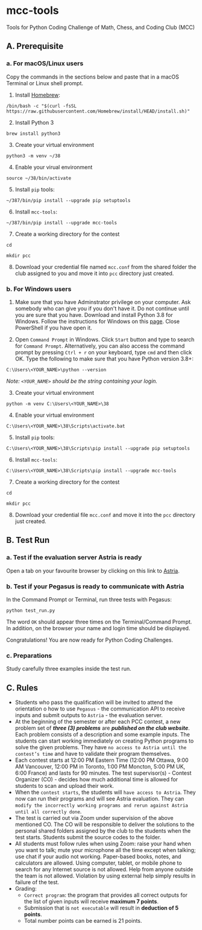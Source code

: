 # mcc-tools
Tools for Python Coding Challenge of Math, Chess, and Coding Club (MCC)

## A. Prerequisite

### a. For macOS/Linux users

Copy the commands in the sections below and paste that in a macOS Terminal or Linux shell prompt.

1. Install [Homebrew](https://brew.sh):

  `/bin/bash -c "$(curl -fsSL https://raw.githubusercontent.com/Homebrew/install/HEAD/install.sh)"`

2. Install Python 3

  `brew install python3`

3. Create your virtual environment

  `python3 -m venv ~/38`


4. Enable your virual environment

  `source ~/38/bin/activate`

5. Install `pip` tools:

  `~/387/bin/pip install --upgrade pip setuptools`

6. Install `mcc-tools`:

  `~/387/bin/pip install --upgrade mcc-tools`

7. Create a working directory for the contest

  `cd`

  `mkdir pcc`

8. Download your credential file named `mcc.conf` from the shared folder the club assigned to you and move it into `pcc` directory just created.

### b. For Windows users

1. Make sure that you have Adminstrator privilege on your computer. Ask somebody who can give you if you don't have it. Do not continue until you are sure that you have. Download and install Python 3.8 for Windows. Follow the instructions for Windows on this [page](https://installpython3.com). Close PowerShell if you have open it.

2. Open `Command Prompt` in Windows. Click `Start` button and type to search for `Command Prompt`. Alternatively, you can also access the command prompt by pressing `Ctrl + r` on your keyboard, type `cmd` and then click OK. Type the following to make sure that you have Python version 3.8+:

  `C:\Users\<YOUR_NAME>\python --version`

  *Note: `<YOUR_NAME>` should be the string containing your login.*

3. Create your virtual environment

  `python -m venv C:\Users\<YOUR_NAME>\38`

4. Enable your virtual environment

  `C:\Users\<YOUR_NAME>\38\Scripts\activate.bat`

5. Install `pip` tools:

  `C:\Users\<YOUR_NAME>\38\Scripts\pip install --upgrade pip setuptools`

6. Install `mcc-tools`:

  `C:\Users\<YOUR_NAME>\38\Scripts\pip install --upgrade mcc-tools`

7. Create a working directory for the contest

  `cd`

  `mkdir pcc`

8. Download your credential file `mcc.conf` and move it into the `pcc` directory just created.

## B. Test Run

### a. Test if the evaluation server Astria is ready

  Open a tab on your favourite browser by clicking on this link to [Astria](http://206.47.13.10:8080).

### b. Test if your Pegasus is ready to communicate with Astria

In the Command Prompt or Terminal, run three tests with Pegasus:

  `python test_run.py`

The word `OK` should appear three times on the Terminal/Command Prompt.
In addition, on the browser your name and login time should be displayed.

Congratulations! You are now ready for Python Coding Challenges.

### c. Preparations

  Study carefully three examples inside the test run.

## C. Rules

  - Students who pass the qualification will be invited to attend the orientation o how to use `Pegasus` - the communication API to receive inputs and submit outputs to `Astria` - the evaluation server.
  - At the beginning of the semester or after each PCC contest, a new problem set of ***three (3) problems*** are ***published on the club website***. Each problem consists of a description and some example inputs. The students can start working immediately on creating Python programs to solve the given problems. They have `no access to Astria until the contest’s time` and have to validate their program themselves.
  - Each contest starts at 12:00 PM Eastern Time (12:00 PM Ottawa, 9:00 AM Vancouver, 12:00 PM in Toronto, 1:00 PM Moncton, 5:00 PM UK, 6:00 France) and lasts for 90 minutes. The test supervisor(s) - Contest Organizer (CO) - decides how much additional time is allowed for students to scan and upload their work.
  - When the `contest starts`, the students will `have access to Astria`. They now can run their programs and will see Astria evaluation. They can `modify the incorrectly working programs and rerun against Astria until all correctly done`.
  - The test is carried out via Zoom under supervision of the above mentioned CO. The CO will be responsible to deliver the solutions to the personal shared folders assigned by the club to the students when the test starts. Students submit the source codes to the folder.
  - All students must follow rules when using Zoom: raise your hand when you want to talk; mute your microphone all the time except when talking; use chat if your audio not working. Paper-based books, notes, and calculators are allowed. Using computer, tablet, or mobile phone to search for any Internet source is not allowed. Help from anyone outside the team is not allowed. Violation by using external help simply results in failure of the test.
  - Grading:
    - `Correct program`: the program that provides all correct outputs for the list of given inputs will receive **maximum 7 points**.
    - Submission that is `not executable` will result in **deduction of 5 points**.
    - Total number points can be earned is 21 points.
